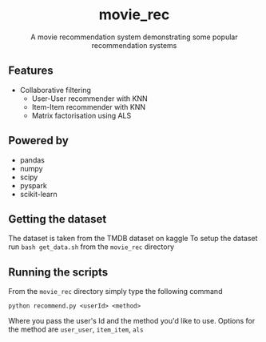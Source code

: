 <h1 align="center">movie_rec</h3>
<p align="center">
  A movie recommendation system demonstrating some popular recommendation systems
</p>

## Features
* Collaborative filtering
  * User-User recommender with KNN
  * Item-Item recommender with KNN
  * Matrix factorisation using ALS
  
## Powered by
* pandas
* numpy
* scipy
* pyspark
* scikit-learn

## Getting the dataset

The dataset is taken from the TMDB dataset on kaggle
To setup the dataset run `bash get_data.sh` from the `movie_rec` directory

## Running the scripts

From the `movie_rec` directory simply type the following command

```
python recommend.py <userId> <method>
```

Where you pass the user's Id and the method you'd like to use. Options for the method are `user_user`, `item_item`, `als`
